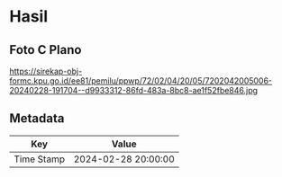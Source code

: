 # Hasil

## Foto C Plano

https://sirekap-obj-formc.kpu.go.id/ee81/pemilu/ppwp/72/02/04/20/05/7202042005006-20240228-191704--d9933312-86fd-483a-8bc8-ae1f52fbe846.jpg


## Metadata

| Key        | Value               |
| ---------- | ------------------- |
| Time Stamp | 2024-02-28 20:00:00 |



